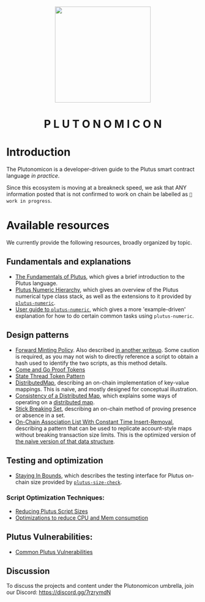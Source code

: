 <p align="center">
<br/>
<img src="https://i.imgur.com/H2ZZjU2.png" height=250 />
</p>

<h1 align="center">P L U T O N O M I C O N</h1>

# Introduction

The Plutonomicon is a developer-driven guide to the Plutus smart contract language _in practice_.

Since this ecosystem is moving at a breakneck speed, we ask that ANY information posted that is not confirmed to work on chain be labelled as `🔧 work in progress`.

# Available resources

We currently provide the following resources, broadly organized by topic.

## Fundamentals and explanations

* [The Fundamentals of Plutus](fundamentals.md), which gives a brief introduction to the Plutus language.
* [Plutus Numeric Hierarchy](numeric.md), which gives an overview of the Plutus numerical type class stack, as well as the extensions to it provided by [`plutus-numeric`](https://github.com/Liqwid-Labs/plutus-extra/tree/master/plutus-numeric).
* [User guide to `plutus-numeric`](user-guide-numeric.md), which gives a more 'example-driven' explanation for how to do certain common tasks using `plutus-numeric`.

## Design patterns

* [Forward Minting Policy](forwarding1.md). Also described [in another  writeup](forwarding2.md). Some caution is required, as you may not wish to directly reference a script to obtain a hash used to identify the two scripts, as this method details.
* [Come and Go Proof Tokens](cngproof.md)
* [State Thread Token Pattern](statethread.md)
* [DistributedMap](DistributedMap.md), describing an on-chain implementation of key-value mappings. This is naive, and mostly designed for conceptual illustration.
* [Consistency of a Distributed Map](consistency.md), which explains some ways  of operating on a [distributed map](DistributedMap.md).
* [Stick Breaking Set](stick-breaking-set.md), describing an on-chain method of proving presence or absence in a set.
* [On-Chain Association List With Constant Time Insert-Removal](assoc.md), describing a pattern that can be used to replicate account-style maps without breaking transaction size limits. This is the optimized version of [the naive   version of that data structure](DistributedMap.md).

## Testing and optimization
* [Staying In Bounds](size-test.md), which describes the testing interface for Plutus on-chain size provided by [`plutus-size-check`](https://github.com/Liqwid-Labs/plutus-extra/tree/master/plutus-size-check).

### Script Optimization Techniques:
* [Reducing Plutus Script Sizes](scriptsize.md)
* [Optimizations to reduce CPU and Mem consumption](scriptmem.md)

## Plutus Vulnerabilities:
* [Common Plutus Vulnerabilities](vulnerabilities.md)

## Discussion 

To discuss the projects and content under the Plutonomicon umbrella, join our Discord: https://discord.gg/7rzrymdN
